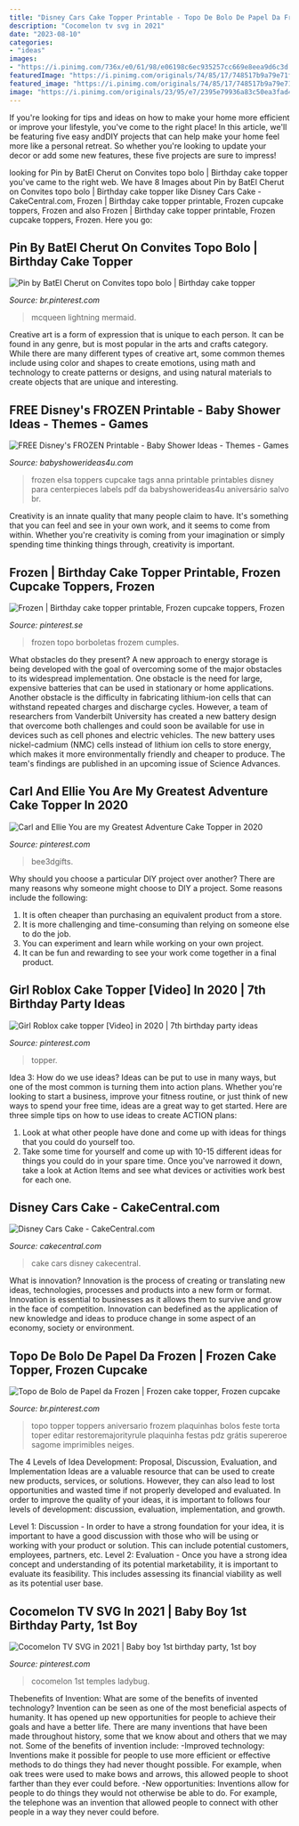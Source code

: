```yaml
---
title: "Disney Cars Cake Topper Printable - Topo De Bolo De Papel Da Frozen"
description: "Cocomelon tv svg in 2021"
date: "2023-08-10"
categories:
- "ideas"
images:
- "https://i.pinimg.com/736x/e0/61/98/e06198c6ec935257cc669e8eea9d6c3d.jpg"
featuredImage: "https://i.pinimg.com/originals/74/85/17/748517b9a79e71f8dc96bb93a43760e5.jpg"
featured_image: "https://i.pinimg.com/originals/74/85/17/748517b9a79e71f8dc96bb93a43760e5.jpg"
image: "https://i.pinimg.com/originals/23/95/e7/2395e79936a83c50ea3fad4cf5c2fbb8.jpg"
---
```



If you're looking for tips and ideas on how to make your home more efficient or improve your lifestyle, you've come to the right place! In this article, we'll be featuring five easy andDIY projects that can help make your home feel more like a personal retreat. So whether you're looking to update your decor or add some new features, these five projects are sure to impress!

	

		
looking for Pin by BatEl Cherut on Convites topo bolo | Birthday cake topper you've came to the right web. We have 8 Images about Pin by BatEl Cherut on Convites topo bolo | Birthday cake topper like Disney Cars Cake - CakeCentral.com, Frozen | Birthday cake topper printable, Frozen cupcake toppers, Frozen and also Frozen | Birthday cake topper printable, Frozen cupcake toppers, Frozen. Here you go:
		
    
## Pin By BatEl Cherut On Convites Topo Bolo | Birthday Cake Topper

<img loading=lazy src="https://i.pinimg.com/originals/23/95/e7/2395e79936a83c50ea3fad4cf5c2fbb8.jpg" onerror="this.onerror=null;this.src='https://tse2.mm.bing.net/th?id=OIP.EGzT6RXERLCA5nLFhaTiQAHaKl&amp;pid=15.1';" alt="Pin by BatEl Cherut on Convites topo bolo | Birthday cake topper">

_Source: br.pinterest.com_

>mcqueen lightning mermaid. 

	

Creative art is a form of expression that is unique to each person. It can be found in any genre, but is most popular in the arts and crafts category. While there are many different types of creative art, some common themes include using color and shapes to create emotions, using math and technology to create patterns or designs, and using natural materials to create objects that are unique and interesting.

    
## FREE Disney&#039;s FROZEN Printable - Baby Shower Ideas - Themes - Games

<img loading=lazy src="http://www.babyshowerideas4u.com/wp-content/uploads/2016/03/Free-frozen-elsa-anna-cupcake-toppers-tags.jpg" onerror="this.onerror=null;this.src='https://tse3.mm.bing.net/th?id=OIP.YX7IMpetNe8R2pVmeTspJAHaJk&amp;pid=15.1';" alt="FREE Disney&#039;s FROZEN Printable - Baby Shower Ideas - Themes - Games">

_Source: babyshowerideas4u.com_

>frozen elsa toppers cupcake tags anna printable printables disney para centerpieces labels pdf da babyshowerideas4u aniversário salvo br. 

	

Creativity is an innate quality that many people claim to have. It's something that you can feel and see in your own work, and it seems to come from within. Whether you're creativity is coming from your imagination or simply spending time thinking things through, creativity is important.

    
## Frozen | Birthday Cake Topper Printable, Frozen Cupcake Toppers, Frozen

<img loading=lazy src="https://i.pinimg.com/736x/7d/1f/43/7d1f43ad740921fb52cf30f96f472fc8.jpg" onerror="this.onerror=null;this.src='https://tse3.mm.bing.net/th?id=OIP.sWSJZNizLzN9VyNw6mYYowHaJ_&amp;pid=15.1';" alt="Frozen | Birthday cake topper printable, Frozen cupcake toppers, Frozen">

_Source: pinterest.se_

>frozen topo borboletas frozem cumples. 

	

What obstacles do they present?
A new approach to energy storage is being developed with the goal of overcoming some of the major obstacles to its widespread implementation. One obstacle is the need for large, expensive batteries that can be used in stationary or home applications. Another obstacle is the difficulty in fabricating lithium-ion cells that can withstand repeated charges and discharge cycles. However, a team of researchers from Vanderbilt University has created a new battery design that overcome both challenges and could soon be available for use in devices such as cell phones and electric vehicles. The new battery uses nickel-cadmium (NMC) cells instead of lithium ion cells to store energy, which makes it more environmentally friendly and cheaper to produce. The team's findings are published in an upcoming issue of Science Advances.

    
## Carl And Ellie You Are My Greatest Adventure Cake Topper In 2020

<img loading=lazy src="https://i.pinimg.com/originals/74/85/17/748517b9a79e71f8dc96bb93a43760e5.jpg" onerror="this.onerror=null;this.src='https://tse4.mm.bing.net/th?id=OIP.aq2262VOz4O7uXKCyUHl0wHaKQ&amp;pid=15.1';" alt="Carl and Ellie You are my Greatest Adventure Cake Topper in 2020">

_Source: pinterest.com_

>bee3dgifts. 

	

Why should you choose a particular DIY project over another?
There are many reasons why someone might choose to DIY a project. Some reasons include the following: 
1) It is often cheaper than purchasing an equivalent product from a store.
2) It is more challenging and time-consuming than relying on someone else to do the job.
3) You can experiment and learn while working on your own project.
4) It can be fun and rewarding to see your work come together in a final product.

    
## Girl Roblox Cake Topper [Video] In 2020 | 7th Birthday Party Ideas

<img loading=lazy src="https://i.pinimg.com/736x/66/aa/bc/66aabc3b3ad88ecd7cb4426256d3efa4.jpg" onerror="this.onerror=null;this.src='https://tse1.mm.bing.net/th?id=OIP.rCMSC68c2UNH3dylqpodOwHaNK&amp;pid=15.1';" alt="Girl Roblox cake topper [Video] in 2020 | 7th birthday party ideas">

_Source: pinterest.com_

>topper. 

	

Idea 3: How do we use ideas?
Ideas can be put to use in many ways, but one of the most common is turning them into action plans. Whether you're looking to start a business, improve your fitness routine, or just think of new ways to spend your free time, ideas are a great way to get started. Here are three simple tips on how to use ideas to create ACTION plans:
1. Look at what other people have done and come up with ideas for things that you could do yourself too.
2. Take some time for yourself and come up with 10-15 different ideas for things you could do in your spare time. Once you've narrowed it down, take a look at Action Items and see what devices or activities work best for each one.

    
## Disney Cars Cake - CakeCentral.com

<img loading=lazy src="https://cdn001.cakecentral.com/gallery/2015/03/900_872246OzRC_disney-cars-cake.jpg" onerror="this.onerror=null;this.src='https://tse2.mm.bing.net/th?id=OIP.ckTXquqbmoWwpZCBRlfwpwHaE8&amp;pid=15.1';" alt="Disney Cars Cake - CakeCentral.com">

_Source: cakecentral.com_

>cake cars disney cakecentral. 

	

What is innovation?
Innovation is the process of creating or translating new ideas, technologies, processes and products into a new form or format. Innovation is essential to businesses as it allows them to survive and grow in the face of competition. Innovation can bedefined as the application of new knowledge and ideas to produce change in some aspect of an economy, society or environment.

    
## Topo De Bolo De Papel Da Frozen | Frozen Cake Topper, Frozen Cupcake

<img loading=lazy src="https://i.pinimg.com/736x/34/19/38/34193894bd970955145c5c22e7627d98.jpg" onerror="this.onerror=null;this.src='https://tse3.mm.bing.net/th?id=OIP.UCvcxxnlXXjQBtVy5DcOHwAAAA&amp;pid=15.1';" alt="Topo de Bolo de Papel da Frozen | Frozen cake topper, Frozen cupcake">

_Source: br.pinterest.com_

>topo topper toppers aniversario frozem plaquinhas bolos feste torta toper editar restoremajorityrule plaquinha festas pdz grátis supereroe sagome imprimibles neiges. 

	

The 4 Levels of Idea Development: Proposal, Discussion, Evaluation, and Implementation
Ideas are a valuable resource that can be used to create new products, services, or solutions. However, they can also lead to lost opportunities and wasted time if not properly developed and evaluated.
In order to improve the quality of your ideas, it is important to follows four levels of development: discussion, evaluation, implementation, and growth.

Level 1: Discussion - In order to have a strong foundation for your idea, it is important to have a good discussion with those who will be using or working with your product or solution. This can include potential customers, employees, partners, etc. Level 2: Evaluation - Once you have a strong idea concept and understanding of its potential marketability, it is important to evaluate its feasibility. This includes assessing its financial viability as well as its potential user base.

    
## Cocomelon TV SVG In 2021 | Baby Boy 1st Birthday Party, 1st Boy

<img loading=lazy src="https://i.pinimg.com/736x/e0/61/98/e06198c6ec935257cc669e8eea9d6c3d.jpg" onerror="this.onerror=null;this.src='https://tse3.mm.bing.net/th?id=OIP.11vfZEHu_JN82VJcDiKc8wHaLH&amp;pid=15.1';" alt="Cocomelon TV SVG in 2021 | Baby boy 1st birthday party, 1st boy">

_Source: pinterest.com_

>cocomelon 1st temples ladybug. 

	

Thebenefits of Invention: What are some of the benefits of invented technology?
Invention can be seen as one of the most beneficial aspects of humanity. It has opened up new opportunities for people to achieve their goals and have a better life. There are many inventions that have been made throughout history, some that we know about and others that we may not. Some of the benefits of invention include: 
-Improved technology: Inventions make it possible for people to use more efficient or effective methods to do things they had never thought possible. For example, when oak trees were used to make bows and arrows, this allowed people to shoot farther than they ever could before. 
-New opportunities: Inventions allow for people to do things they would not otherwise be able to do. For example, the telephone was an invention that allowed people to connect with other people in a way they never could before.

